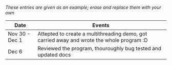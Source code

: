 *These entries are given as an example; erase and replace them with your own*

| Date        | Events
|-------------|--------------------
| Nov 30 - Dec 1 | Attepted to create a multithreading demo, got carried away and wrote the whole program :D |
| Dec 6 | Reviewed the program, thouroughly bug tested and updated docs|